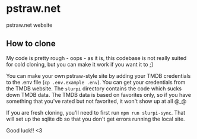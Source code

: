 # pstraw.net

pstraw.net website

## How to clone

My code is pretty rough - oops - as it is, this codebase is not really suited for cold cloning, but you can make it work if you want it to ;]

You can make your own pstraw-style site by adding your TMDB credentials to the .env file (`cp .env.example .env`). You can get your credentials from the TMDB website. The `slurpi` directory contains the code which sucks down TMDB data. The TMDB data is based on favorites only, so if you have something that you've rated but not favorited, it won't show up at all @\_@

If you are fresh cloning, you'll need to first run `npm run slurpi-sync`. That will set up the sqlite db so that you don't get errors running the local site.

Good luck!! <3
